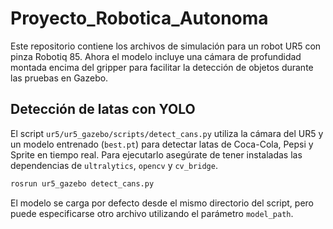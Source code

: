 # Proyecto_Robotica_Autonoma

Este repositorio contiene los archivos de simulación para un robot UR5 con
pinza Robotiq 85. Ahora el modelo incluye una cámara de profundidad montada
encima del gripper para facilitar la detección de objetos durante las pruebas
en Gazebo.

## Detección de latas con YOLO

El script `ur5/ur5_gazebo/scripts/detect_cans.py` utiliza la cámara del UR5 y un
modelo entrenado (`best.pt`) para detectar latas de Coca-Cola, Pepsi y Sprite en
tiempo real. Para ejecutarlo asegúrate de tener instaladas las dependencias de
`ultralytics`, `opencv` y `cv_bridge`.

```bash
rosrun ur5_gazebo detect_cans.py
```

El modelo se carga por defecto desde el mismo directorio del script, pero puede
especificarse otro archivo utilizando el parámetro `model_path`.
